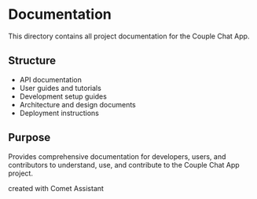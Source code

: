 # Documentation

This directory contains all project documentation for the Couple Chat App.

## Structure

- API documentation
- User guides and tutorials
- Development setup guides
- Architecture and design documents
- Deployment instructions

## Purpose

Provides comprehensive documentation for developers, users, and contributors to understand, use, and contribute to the Couple Chat App project.

created with Comet Assistant
